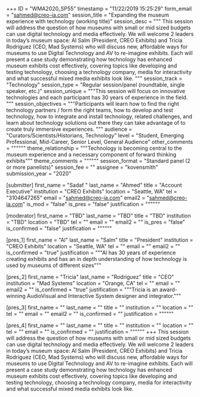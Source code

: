 +++
ID = "WMA2020_SP55"
timestamp = "11/22/2019 15:25:29"
form_email = "sahmed@creo-ia.com"
session_title = "Expanding the museum experience with technology (working title)"
session_desc = """ This session will address the question of how museums with small or mid sized budgets can use digital technology and media effectively. We will welcome 2 leaders in today’s museum space: Al Salm (President, CREO Exhibits) and Tricia Rodriguez (CEO, Mad Systems) who will discuss new, affordable ways for museums to use Digital Technology and AV to re-imagine exhibits. Each will present a case study demonstrating how technology has enhanced museum exhibits cost effectively, covering topics like developing and testing technology, choosing a technology company, media for interactivity and what successful mixed media exhibits look like.
"""
session_track = "Technology"
session_type = "Regular session/panel (roundtable, single speaker, etc.)"
session_unique = """This session will focus on innovative technologies and each participant has 30 years of experience in the field. """
session_objectives = """Participants will learn how to find the right technology partners / form the right teams, how to develop and test technology, how to integrate and install technology, related challenges, and learn about technology solutions out there they can take advantage of to create truly immersive experiences. """
audience = "Curators/Scientists/Historians, Technology"
level = "Student, Emerging Professional, Mid-Career, Senior Level, General Audience"
other_comments = """"""
theme_relationship = """Technology is becoming central to the museum experience and a necessary component of forward thinking exhibits"""
theme_comments = """"""
session_format = "Standard panel (2 or more panelists)"
session_fee = ""
assignee = "kovensmith"
submission_year = "2020"

[submitter]
first_name = "Sadaf "
last_name = "Ahmed"
title = "Account Executive"
institution = "CREO Exhibits"
location = "Seattle, WA"
tel = "3104647265"
email = "sahmed@creo-ia.com"
email2 = "sahmed@creo-ia.com"
is_mod = "false"
is_pres = "false"
justification = """"""

[moderator]
first_name = "TBD"
last_name = "TBD"
title = "TBD"
institution = "TBD"
location = "TBD"
tel = ""
email = ""
email2 = ""
is_pres = "false"
is_confirmed = "false"
justification = """"""

[pres_1]
first_name = "Al"
last_name = "Salm"
title = "President"
institution = "CREO Exhibits"
location = "Seattle, WA"
tel = ""
email = ""
email2 = ""
is_confirmed = "true"
justification = """Al has 30 years of experience creating exhibits and has an in depth understanding of how technology is used by museums of different sizes"""

[pres_2]
first_name = "Tricia"
last_name = "Rodriguez"
title = "CEO"
institution = "Mad Systems"
location = "Orange, CA"
tel = ""
email = ""
email2 = ""
is_confirmed = "true"
justification = """Tricia is an award-winning AudioVisual and Interactive System designer and integrator."""

[pres_3]
first_name = ""
last_name = ""
title = ""
institution = ""
location = ""
tel = ""
email = ""
email2 = ""
is_confirmed = ""
justification = """"""

[pres_4]
first_name = ""
last_name = ""
title = ""
institution = ""
location = ""
tel = ""
email = ""
is_confirmed = ""
justification = """"""
+++
 This session will address the question of how museums with small or mid sized budgets can use digital technology and media effectively. We will welcome 2 leaders in today’s museum space: Al Salm (President, CREO Exhibits) and Tricia Rodriguez (CEO, Mad Systems) who will discuss new, affordable ways for museums to use Digital Technology and AV to re-imagine exhibits. Each will present a case study demonstrating how technology has enhanced museum exhibits cost effectively, covering topics like developing and testing technology, choosing a technology company, media for interactivity and what successful mixed media exhibits look like.
